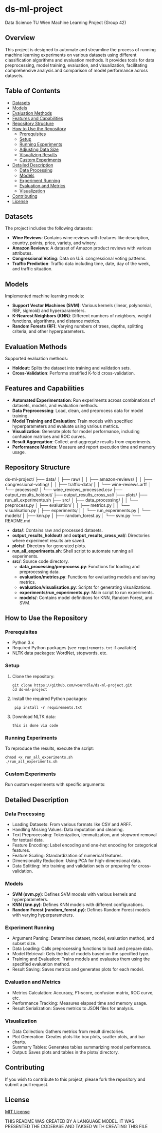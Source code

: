 # ds-ml-project

Data Science TU Wien Machine Learning Project (Group 42)

## Overview

This project is designed to automate and streamline the process of running machine learning experiments on various datasets using different classification algorithms and evaluation methods. It provides tools for data preprocessing, model training, evaluation, and visualization, facilitating comprehensive analysis and comparison of model performance across datasets.

## Table of Contents

- [Datasets](#datasets)
- [Models](#models)
- [Evaluation Methods](#evaluation-methods)
- [Features and Capabilities](#features-and-capabilities)
- [Repository Structure](#repository-structure)
- [How to Use the Repository](#how-to-use-the-repository)
  - [Prerequisites](#prerequisites)
  - [Setup](#setup)
  - [Running Experiments](#running-experiments)
  - [Adjusting Data Size](#adjusting-data-size)
  - [Visualizing Results](#visualizing-results)
  - [Custom Experiments](#custom-experiments)
- [Detailed Description](#detailed-description)
  - [Data Processing](#data-processing)
  - [Models](#models-1)
  - [Experiment Running](#experiment-running)
  - [Evaluation and Metrics](#evaluation-and-metrics)
  - [Visualization](#visualization)
- [Contributing](#contributing)
- [License](#license)

## Datasets

The project includes the following datasets:

- **Wine Reviews**: Contains wine reviews with features like description, country, points, price, variety, and winery.
- **Amazon Reviews**: A dataset of Amazon product reviews with various attributes.
- **Congressional Voting**: Data on U.S. congressional voting patterns.
- **Traffic Prediction**: Traffic data including time, date, day of the week, and traffic situation.

## Models

Implemented machine learning models:

- **Support Vector Machines (SVM)**: Various kernels (linear, polynomial, RBF, sigmoid) and hyperparameters.
- **K-Nearest Neighbors (KNN)**: Different numbers of neighbors, weight functions, algorithms, and distance metrics.
- **Random Forests (RF)**: Varying numbers of trees, depths, splitting criteria, and other hyperparameters.

## Evaluation Methods

Supported evaluation methods:

- **Holdout**: Splits the dataset into training and validation sets.
- **Cross-Validation**: Performs stratified K-fold cross-validation.

## Features and Capabilities

- **Automated Experimentation**: Run experiments across combinations of datasets, models, and evaluation methods.
- **Data Preprocessing**: Load, clean, and preprocess data for model training.
- **Model Training and Evaluation**: Train models with specified hyperparameters and evaluate using various metrics.
- **Visualization**: Generate plots for model performance, including confusion matrices and ROC curves.
- **Result Aggregation**: Collect and aggregate results from experiments.
- **Performance Metrics**: Measure and report execution time and memory usage.

## Repository Structure

ds-ml-project/
├── data/
│ ├── raw/
│ │ ├── amazon-reviews/
│ │ ├── congressional-voting/
│ │ ├── traffic-data/
│ │ └── wine-reviews.arff
│ └── processed/
│ └── wine_reviews_processed.csv
├── output_results_holdout/
├── output_results_cross_val/
├── plots/
├── run_all_experiments.sh
├── src/
│ ├── data_processing/
│ │ └── preprocess.py
│ ├── evaluation/
│ │ ├── metrics.py
│ │ └── visualisation.py
│ ├── experiments/
│ │ └── run_experiments.py
│ └── models/
│ ├── knn.py
│ ├── random_forest.py
│ └── svm.py
└── README.md



- **data/**: Contains raw and processed datasets.
- **output_results_holdout/** and **output_results_cross_val/**: Directories where experiment results are saved.
- **plots/**: Directory for generated plots.
- **run_all_experiments.sh**: Shell script to automate running all experiments.
- **src/**: Source code directory.
  - **data_processing/preprocess.py**: Functions for loading and preprocessing data.
  - **evaluation/metrics.py**: Functions for evaluating models and saving metrics.
  - **evaluation/visualisation.py**: Scripts for generating visualizations.
  - **experiments/run_experiments.py**: Main script to run experiments.
  - **models/**: Contains model definitions for KNN, Random Forest, and SVM.

## How to Use the Repository

### Prerequisites

- Python 3.x
- Required Python packages (see `requirements.txt` if available)
- NLTK data packages: WordNet, stopwords, etc.

### Setup

1. Clone the repository:
   ```
   git clone https://github.com/woerndle/ds-ml-project.git
   cd ds-ml-project

2. Install the required Python packages:
   ```
    pip install -r requirements.txt

3. Download NLTK data:
   ```
   this is done via code

### Running Experiments

To reproduce the results, execute the script:
   ```
   chmod +x run_all_experiments.sh
   ./run_all_experiments.sh
```

### Custom Experiments

Run custom experiments with specific arguments:


## Detailed Description

### Data Processing

- Loading Datasets: From various formats like CSV and ARFF.
- Handling Missing Values: Data imputation and cleaning.
- Text Preprocessing: Tokenization, lemmatization, and stopword removal for textual data.
- Feature Encoding: Label encoding and one-hot encoding for categorical features.
- Feature Scaling: Standardization of numerical features.
- Dimensionality Reduction: Using PCA for high-dimensional data.
- Data Splitting: Into training and validation sets or preparing for cross-validation.

### Models

- **SVM (svm.py)**: Defines SVM models with various kernels and hyperparameters.
- **KNN (knn.py)**: Defines KNN models with different configurations.
- **Random Forest (random_forest.py)**: Defines Random Forest models with varying hyperparameters.

### Experiment Running

- Argument Parsing: Determines dataset, model, evaluation method, and subset size.
- Data Loading: Calls preprocessing functions to load and prepare data.
- Model Retrieval: Gets the list of models based on the specified type.
- Training and Evaluation: Trains models and evaluates them using the specified evaluation method.
- Result Saving: Saves metrics and generates plots for each model.

### Evaluation and Metrics

- Metrics Calculation: Accuracy, F1-score, confusion matrix, ROC curve, etc.
- Performance Tracking: Measures elapsed time and memory usage.
- Result Serialization: Saves metrics to JSON files for analysis.

### Visualization

- Data Collection: Gathers metrics from result directories.
- Plot Generation: Creates plots like box plots, scatter plots, and bar charts.
- Summary Tables: Generates tables summarizing model performance.
- Output: Saves plots and tables in the plots/ directory.

## Contributing

If you wish to contribute to this project, please fork the repository and submit a pull request.

## License

[MIT License](LICENSE)

THIS README WAS CREATED BY A LANGUAGE MODEL. IT WAS PRESENTED THE CODEBASE AND TAKSED WITH CREATING THIS FILE
